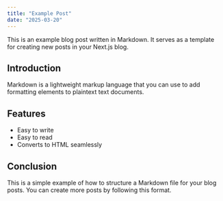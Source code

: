 ```yaml
---
title: "Example Post"
date: "2025-03-20"
---
```


This is an example blog post written in Markdown. It serves as a template for creating new posts in your Next.js blog.

## Introduction

Markdown is a lightweight markup language that you can use to add formatting elements to plaintext text documents.

## Features

- Easy to write
- Easy to read
- Converts to HTML seamlessly

## Conclusion

This is a simple example of how to structure a Markdown file for your blog posts. You can create more posts by following this format.